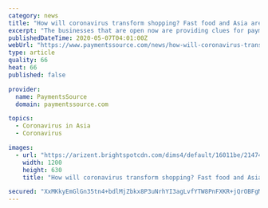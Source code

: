 ```yaml
---
category: news
title: "How will coronavirus transform shopping? Fast food and Asia are first to change"
excerpt: "The businesses that are open now are providing clues for payment hardware makers on how the retail landscape will look once the pandemic clears."
publishedDateTime: 2020-05-07T04:01:00Z
webUrl: "https://www.paymentssource.com/news/how-will-coronavirus-transform-shopping-fast-food-and-asia-are-first-to-change"
type: article
quality: 66
heat: 66
published: false

provider:
  name: PaymentsSource
  domain: paymentssource.com

topics:
  - Coronavirus in Asia
  - Coronavirus

images:
  - url: "https://arizent.brightspotcdn.com/dims4/default/16011be/2147483647/strip/true/crop/4000x2100+0+284/resize/1200x630!/quality/90/?url=https%3A%2F%2Farizent.brightspotcdn.com%2F22%2Fd5%2Fa3955ef64fb7bb815cf09ce0c7d7%2F361009463.jpg"
    width: 1200
    height: 630
    title: "How will coronavirus transform shopping? Fast food and Asia are first to change"

secured: "XxMKkyEmGlGn35tn4+bdlMjZbkx8P3uNrhYI3agLvfYTW8PnFXKR+jQrOBFgM2CtdZtjgZDbDsPwKoYecV4JFt5wnH9lCFfW4w45Rq+Fro4lQhRGcFF95/sbeQgfOEjcafpsDaKRO1k7Tz1ZhoFDhvonCuqljFdC9RbNMzfdNR9nvNDaV4IWtYt4zk4BwX15XNMvwQ6Rf2u75NYJcvPXxR8xHvejPvn8GD1AkBYvk3Lls/n6E2uk3uFc0eHhFV3RTYWTujfmle6TqM03XteJqOCFQzLK74+jQoVQucLnILqHJlo48f7MOLJTG8wnA5ChdKtTxJuA6s54zhk11vvIA/QgHPCUjyQyyiAj+SlqRQ6s3C5BfF35PUv3vrZ+SrH2UAw4Qpo+hSKGw0xKlnJou8oeOQQXdXGJ8nlSc3UYqeupWWiBbb32i8g/G6+tMdVkuuorncAPKYn8i/TkEXf6w24QwSiEuZlofWqqJ80PXxI=;NAcoswyEhNr5RdYTCjNw2A=="
---
```


